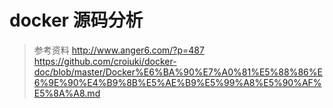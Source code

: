 # docker 源码分析

> 参考资料
> http://www.anger6.com/?p=487
> https://github.com/croiuki/docker-doc/blob/master/Docker%E6%BA%90%E7%A0%81%E5%88%86%E6%9E%90%E4%B9%8B%E5%AE%B9%E5%99%A8%E5%90%AF%E5%8A%A8.md